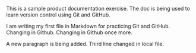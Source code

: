This is a sample product documentation exercise. The doc is being used to learn version control using Git and GitHub.

I am writing my first file in Markdown for practicing Git and GitHub. Changing in Github. Changing in Github once more.

A new paragraph is being added. Third line changed in local file.
